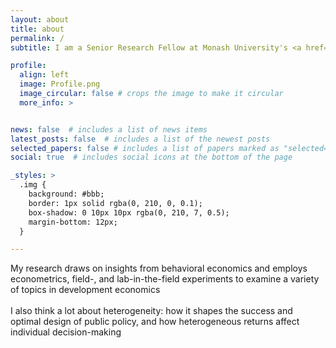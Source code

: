 ```yaml
---
layout: about
title: about
permalink: /
subtitle: I am a Senior Research Fellow at Monash University's <a href="https://www.monash.edu/business/cdes">Centre for Development Economics and Sustainability</a>

profile:
  align: left
  image: Profile.png
  image_circular: false # crops the image to make it circular
  more_info: >


news: false  # includes a list of news items
latest_posts: false  # includes a list of the newest posts
selected_papers: false # includes a list of papers marked as "selected={true}"
social: true  # includes social icons at the bottom of the page

_styles: >
  .img {
    background: #bbb;
    border: 1px solid rgba(0, 210, 0, 0.1);
    box-shadow: 0 10px 10px rgba(0, 210, 7, 0.5);
    margin-bottom: 12px;
  }

---
```


My research draws on insights from behavioral economics and employs econometrics, field-, and lab-in-the-field experiments to examine a variety of topics in development economics <br> <br>
I also think a lot about heterogeneity: how it shapes the success and optimal design of public policy, and how heterogeneous returns affect individual decision-making

<!-- The code is already in, just name your picture `prof_pic.jpg` and put it in the `img/` folder.

Put your address / P.O. box / other info right below your picture. You can also disable any of these elements by editing `profile` property of the YAML header of your `_pages/about.md`. Edit `_bibliography/papers.bib` and Jekyll will render your [publications page](/al-folio/publications/) automatically.

Link to your social media connections, too. This theme is set up to use [Font Awesome icons](https://fontawesome.com/) and [Academicons](https://jpswalsh.github.io/academicons/), like the ones below. Add your Facebook, Twitter, LinkedIn, Google Scholar, or just disable all of them. -->
